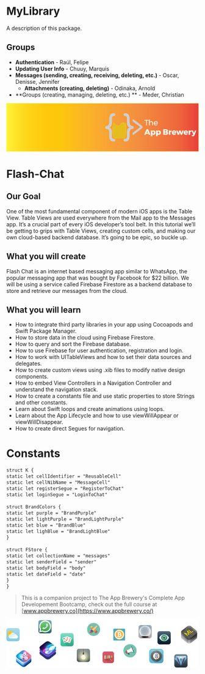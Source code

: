 # MyLibrary

A description of this package.


## Groups

- **Authentication** - Raúl, Felipe
- **Updating User Info** - Chuuy, Marquis
- **Messages (sending, creating, receiving, deleting, etc.)** - Oscar, Denisse, Jennifer
    - **Attachments (creating, deleting)** - Odinaka, Arnold
- **Groups (creating, managing, deleting, etc.) ** - Meder, Christian

![App Brewery Banner](Documentation/AppBreweryBanner.png)

# Flash-Chat

## Our Goal

One of the most fundamental component of modern iOS apps is the Table View. Table Views are used everywhere from the Mail app to the Messages app. It’s a crucial part of every iOS developer’s tool belt. In this tutorial we’ll be getting to grips with Table Views, creating custom cells, and making our own cloud-based backend database. It’s going to be epic, so buckle up.

## What you will create

Flash Chat is an internet based messaging app similar to WhatsApp, the popular messaging app that was bought by Facebook for $22 billion. We will be using a service called Firebase Firestore as a backend database to store and retrieve our messages from the cloud. 

## What you will learn

* How to integrate third party libraries in your app using Cocoapods and Swift Package Manager.
* How to store data in the cloud using Firebase Firestore.
* How to query and sort the Firebase database.
* How to use Firebase for user authentication, registration and login.
* How to work with UITableViews and how to set their data sources and delegates.
* How to create custom views using .xib files to modify native design components.
* How to embed View Controllers in a Navigation Controller and understand the navigation stack.
* How to create a constants file and use static properties to store Strings and other constants.
* Learn about Swift loops and create animations using loops.
* Learn about the App Lifecycle and how to use viewWillAppear or viewWillDisappear.
* How to create direct Segues for navigation.


# Constants
```
struct K {
static let cellIdentifier = "ReusableCell"
static let cellNibName = "MessageCell"
static let registerSegue = "RegisterToChat"
static let loginSegue = "LoginToChat"

struct BrandColors {
static let purple = "BrandPurple"
static let lightPurple = "BrandLightPurple"
static let blue = "BrandBlue"
static let lighBlue = "BrandLightBlue"
}

struct FStore {
static let collectionName = "messages"
static let senderField = "sender"
static let bodyField = "body"
static let dateField = "date"
}
}

```

>This is a companion project to The App Brewery's Complete App Developement Bootcamp, check out the full course at [www.appbrewery.co](https://www.appbrewery.co/)

![End Banner](Documentation/readme-end-banner.png)
